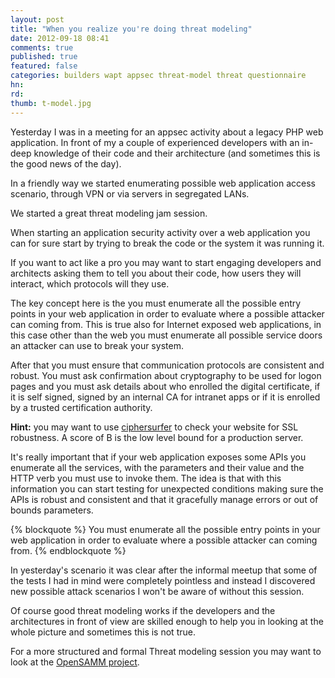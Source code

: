 ```yaml
---
layout: post
title: "When you realize you're doing threat modeling"
date: 2012-09-18 08:41
comments: true
published: true
featured: false
categories: builders wapt appsec threat-model threat questionnaire
hn: 
rd: 
thumb: t-model.jpg
---
```

Yesterday I was in a meeting for an appsec activity about a legacy PHP web
application. In front of my a couple of experienced developers with an in-deep
knowledge of their code and their architecture (and sometimes this is the good
news of the day).

In a friendly way we started enumerating possible web application access
scenario, through VPN or via servers in segregated LANs.

We started a great threat modeling jam session.

<!-- more -->

When starting an application security activity over a web application you can
for sure start by trying to break the code or the system it was running it.

If you want to act like a pro you may want to start engaging developers and
architects asking them to tell you about their code, how users they will
interact, which protocols will they use.

The key concept here is the you must enumerate all the possible entry points in
your web application in order to evaluate where a possible attacker can coming
from. This is true also for Internet exposed web applications, in this case
other than the web you must enumerate all possible service doors an attacker
can use to break your system.

After that you must ensure that communication protocols are consistent and
robust. You must ask confirmation about cryptography to be used for logon pages
and you must ask details about who enrolled the digital certificate, if it is
self signed, signed by an internal CA for intranet apps or if it is enrolled by
a trusted certification authority.

**Hint:** you may want to use
[ciphersurfer](https://github.com/thesp0nge/ciphersurfer) to check your website
for SSL robustness. A score of B is the low level bound for a production
server.

It's really important that if your web application exposes some APIs you
enumerate all the services, with the parameters and their value and the HTTP
verb you must use to invoke them. The idea is that with this information you
can start testing for unexpected conditions making sure the APIs is robust and
consistent and that it gracefully manage errors or out of bounds parameters.

{% blockquote %}
You must enumerate all the possible entry points in your web application in
order to evaluate where a possible attacker can coming from.
{% endblockquote %}

In yesterday's scenario it was clear after the informal meetup that some of the
tests I had in mind were completely pointless and instead I discovered new
possible attack scenarios I won't be aware of without this session.

Of course good threat modeling works if the developers and the architectures in
front of view are skilled enough to help you in looking at the whole picture
and sometimes this is not true.

For a more structured and formal Threat modeling session you may want to look
at the [OpenSAMM project](http://www.opensamm.org/).
